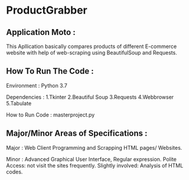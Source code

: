 # ProductGrabber

## Application Moto :

This Apllication basically compares products of different E-commerce website with help of web-scraping using BeautifulSoup and Requests.

## How To Run The Code :

Environment    :  Python 3.7


Dependencies   :  1.Tkinter  2.Beautiful Soup  3.Requests  4.Webbrowser  5.Tabulate
                  
How to Run Code : masterproject.py

## Major/Minor Areas of Specifications :

Major : Web Client Programming and Scrapping HTML pages/ Websites. 

Minor : Advanced Graphical User Interface, Regular expression. 
Polite Access: not visit the sites frequently. 
Slightly involved: Analysis of HTML codes.
